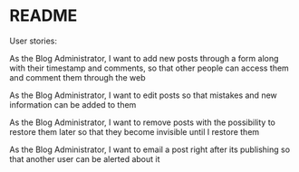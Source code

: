 # README

User stories:

As the Blog Administrator, I want to add new posts through a form along with their timestamp and comments, so that other people can access them and comment them through the web

As the Blog Administrator, I want to edit posts so that mistakes and new information can be added to them

As the Blog Administrator, I want to remove posts with the possibility to restore them later so that they become invisible until I restore them

As the Blog Administrator, I want to email a post right after its publishing so that another user can be alerted about it